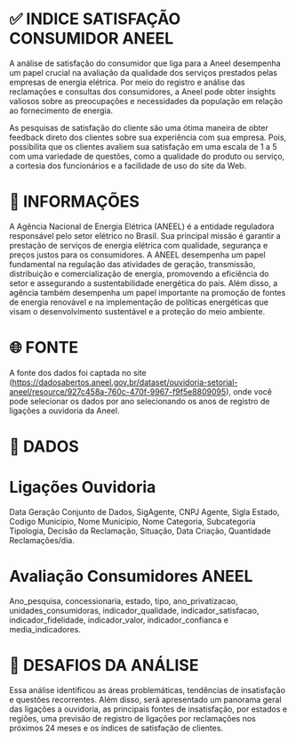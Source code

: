 # ✅ INDICE SATISFAÇÃO CONSUMIDOR ANEEL

A análise de satisfação do consumidor que liga para a Aneel desempenha um papel crucial na avaliação da qualidade dos serviços prestados pelas empresas de energia elétrica. Por meio do registro e análise das reclamações e consultas dos consumidores, a Aneel pode obter insights valiosos sobre as preocupações e necessidades da população em relação ao fornecimento de energia.

As pesquisas de satisfação do cliente são uma ótima maneira de obter feedback direto dos clientes sobre sua experiência com sua empresa. Pois, possibilita que os clientes avaliem sua satisfação em uma escala de 1 a 5 com uma variedade de questões, como a qualidade do produto ou serviço, a cortesia dos funcionários e a facilidade de uso do site da Web.

# 📖 INFORMAÇÕES

A Agência Nacional de Energia Elétrica (ANEEL) é a entidade reguladora responsável pelo setor elétrico no Brasil. Sua principal missão é garantir a prestação de serviços de energia elétrica com qualidade, segurança e preços justos para os consumidores. A ANEEL desempenha um papel fundamental na regulação das atividades de geração, transmissão, distribuição e comercialização de energia, promovendo a eficiência do setor e assegurando a sustentabilidade energética do país. Além disso, a agência também desempenha um papel importante na promoção de fontes de energia renovável e na implementação de políticas energéticas que visam o desenvolvimento sustentável e a proteção do meio ambiente.

# 🌐 FONTE

A fonte dos dados foi captada no site (https://dadosabertos.aneel.gov.br/dataset/ouvidoria-setorial-aneel/resource/927c458a-760c-470f-9967-f9f5e8809095), onde você pode selecionar os dados por ano selecionando os anos de registro de ligações a ouvidoria da Aneel.

# 💾 DADOS

# Ligações Ouvidoria

Data Geração Conjunto de Dados, SigAgente, CNPJ Agente, Sigla Estado, Codigo Municipio, Nome Municipio, Nome Categoria, Subcategoria Tipologia, Decisão da Reclamação, Situação, Data Criação, Quantidade Reclamações/dia.

# Avaliação Consumidores ANEEL

Ano_pesquisa, concessionaria, estado, tipo, ano_privatizacao, unidades_consumidoras, indicador_qualidade, indicador_satisfacao, indicador_fidelidade, indicador_valor, indicador_confianca e media_indicadores.

# 💪 DESAFIOS DA ANÁLISE

Essa análise identificou as áreas problemáticas, tendências de insatisfação e questões recorrentes. Além disso, será apresentado um panorama geral das ligações a ouvidoria, as principais fontes de insatisfação, por estados e regiões, uma previsão de registro de ligações por reclamações nos próximos 24 meses e os índices de satisfação de clientes.
